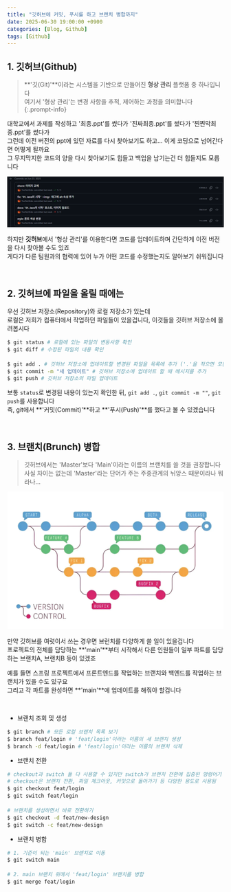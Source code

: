 ```yaml
---
title: "깃허브에 커밋, 푸시를 하고 브랜치 병합까지"
date: 2025-06-30 19:00:00 +0900
categories: [Blog, Github]
tags: [Github]
---
```

   
## 1. 깃허브(Github)

> **'깃(Git)'**이라는 시스템을 기반으로 만들어진 **형상 관리** 플랫폼 중 하나입니다   
> 여기서 '형상 관리'는 변경 사항을 추적, 제어하는 과정을 의미합니다   
{:.prompt-info}

대학교에서 과제를 작성하고 '최종.ppt'를 썼다가 '진짜최종.ppt'를 썼다가 '찐찐막최종.ppt'를 썼다가   
그런데 이전 버전의 ppt에 있던 자료를 다시 찾아보기도 하고... 이게 코딩으로 넘어간다면 어떻게 될까요   
그 무지막지한 코드의 양을 다시 찾아보기도 힘들고 백업을 남기는건 더 힘들지도 모릅니다   
   
![img](/assets/img/postimg/postimg040.png)  

하지만 **깃허브**에서 '형상 관리'를 이용한다면 코드를 업데이트하며 간단하게 이전 버전을 다시 찾아볼 수도 있죠   
게다가 다른 팀원과의 협력에 있어 누가 어떤 코드를 수정했는지도 알아보기 쉬워집니다   
   
<br>

## 2. 깃허브에 파일을 올릴 때에는
우선 깃허브 저장소(Repository)와 로컬 저장소가 있는데   
로컬은 저희가 컴퓨터에서 작업하던 파일들이 있을겁니다, 이것들을 깃허브 저장소에 올려봅시다   
   
```bash
$ git status # 로컬에 있는 파일의 변동사항 확인
$ git diff # 수정된 파일의 내용 확인

$ git add . # 깃허브 저장소에 업데이트할 변경된 파일을 목록에 추가 ('.'을 적으면 모든 변경된 파일 적용)
$ git commit -m "새 업데이트" # 깃허브 저장소에 업데이트 할 때 메시지를 추가
$ git push # 깃허브 저장소의 파일 업데이트
```

보통 `status`로 변경된 내용이 있는지 확인한 뒤, `git add .`, `git commit -m ""`, `git push`를 사용합니다   
즉, git에서 **'커밋(Commit)'**하고 **'푸시(Push)'**를 했다고 볼 수 있겠습니다   

<br>

## 3. 브랜치(Brunch) 병합   
> 깃허브에서는 'Master'보다 'Main'이라는 이름의 브랜치를 쓸 것을 권장합니다   
> 사실 차이는 없는데 'Master'라는 단어가 주는 주종관계의 뉘앙스 때문이라나 뭐라나...

![img](/assets/img/postimg/postimg039.png)   

만약 깃허브를 여럿이서 쓰는 경우면 브런치를 다양하게 쓸 일이 있을겁니다   
프로젝트의 전체를 담당하는 **'main'**부터 시작해서 다른 인원들이 일부 파트를 담당하는 브랜치A, 브랜치B 등이 있겠죠   
   
예를 들면 스프링 프로젝트에서 프론트엔드를 작업하는 브랜치와 백엔드를 작업하는 브랜치가 있을 수도 있구요   
그리고 각 파트를 완성하면 **'main'**에 업데이트를 해줘야 할겁니다   

<br>
   
- 브랜치 조회 및 생성

```bash
$ git branch # 모든 로컬 브랜치 목록 보기
$ branch feat/login # 'feat/login'이라는 이름의 새 브랜치 생성
$ branch -d feat/login # 'feat/login'이라는 이름의 브랜치 삭제
```

- 브랜치 전환

```bash
# checkout과 switch 둘 다 사용할 수 있지만 switch가 브랜치 전환에 집중된 명령어기 떄문에 switch로 전환하는걸 권장
# checkout은 브랜치 전환, 파일 체크아웃, 커밋으로 돌아가기 등 다양한 용도로 사용됨
$ git checkout feat/login
$ git switch feat/login

# 브랜치를 생성하면서 바로 전환하기
$ git checkout -d feat/new-design
$ git switch -c feat/new-design
```

- 브랜치 병합

```bash
# 1. 기준이 되는 'main' 브랜치로 이동
$ git switch main

# 2. main 브랜치 위에서 'feat/login' 브랜치를 병합
$ git merge feat/login
```

